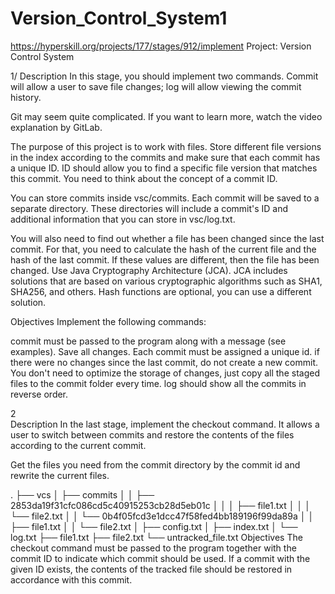 # Version_Control_System1
https://hyperskill.org/projects/177/stages/912/implement
Project: Version Control System

1/
Description
In this stage, you should implement two commands. Commit will allow a user to save file changes; log will allow viewing the commit history.

Git may seem quite complicated. If you want to learn more, watch the video explanation by GitLab.

The purpose of this project is to work with files. Store different file versions in the index according to the commits and make sure that each commit has a unique ID. ID should allow you to find a specific file version that matches this commit. You need to think about the concept of a commit ID.

You can store commits inside vsc/commits. Each commit will be saved to a separate directory. These directories will include a commit's ID and additional information that you can store in vsc/log.txt.

You will also need to find out whether a file has been changed since the last commit. For that, you need to calculate the hash of the current file and the hash of the last commit. If these values are different, then the file has been changed. Use Java Cryptography Architecture (JCA). JCA includes solutions that are based on various cryptographic algorithms such as SHA1, SHA256, and others. Hash functions are optional, you can use a different solution.

Objectives
Implement the following commands:

commit must be passed to the program along with a message (see examples). Save all changes. Each commit must be assigned a unique id. if there were no changes since the last commit, do not create a new commit. You don't need to optimize the storage of changes, just copy all the staged files to the commit folder every time.
log should show all the commits in reverse order.

2\
Description
In the last stage, implement the checkout command. It allows a user to switch between commits and restore the contents of the files according to the current commit.

Get the files you need from the commit directory by the commit id and rewrite the current files.

.
├── vcs
│   ├── commits
│   │   ├── 2853da19f31cfc086cd5c40915253cb28d5eb01c
│   │   │   ├── file1.txt
│   │   │   └── file2.txt
│   │   └── 0b4f05fcd3e1dcc47f58fed4bb189196f99da89a
│   │       ├── file1.txt
│   │       └── file2.txt
│   ├── config.txt
│   ├── index.txt
│   └── log.txt
├── file1.txt
├── file2.txt
└── untracked_file.txt
Objectives
The checkout command must be passed to the program together with the commit ID to indicate which commit should be used. If a commit with the given ID exists, the contents of the tracked file should be restored in accordance with this commit.

